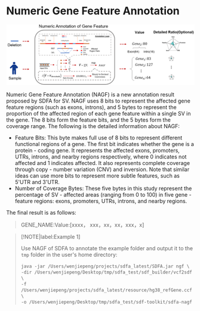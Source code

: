 # Numeric Gene Feature Annotation

![image-20250514075947519](./assets/image-20250514075947519.png)

Numeric Gene Feature Annotation (NAGF) is a new annotation result proposed by SDFA for SV. NAGF uses 8 bits to represent the affected gene feature regions (such as exons, introns), and 5 bytes to represent the proportion of the affected region of each gene feature within a single SV in the gene. The 8 bits form the feature bits, and the 5 bytes form the coverage range. The following is the detailed information about NAGF:

- Feature Bits: This byte makes full use of 8 bits to represent different functional regions of a gene. The first bit indicates whether the gene is a protein - coding gene. It represents the affected exons, promoters, UTRs, introns, and nearby regions respectively, where 0 indicates not affected and 1 indicates affected. It also represents complete coverage through copy - number variation (CNV) and inversion. Note that similar ideas can use more bits to represent more subtle features, such as 5'UTR and 3'UTR.
- Number of Coverage Bytes: These five bytes in this study represent the percentage of SV - affected areas (ranging from 0 to 100) in five gene - feature regions: exons, promoters, UTRs, introns, and nearby regions.

The final result is as follows:

> GENE_NAME:Value:[xxxx， xxx，xx，xx，xxx，x]


>[!NOTE|label:Example 1]
>
>Use NAGF of SDFA to annotate the example folder and output it to the `tmp` folder in the user's home directory:
>
>``` shell
>java -jar /Users/wenjiepeng/projects/sdfa_latest/SDFA.jar ngf \
>-dir /Users/wenjiepeng/Desktop/tmp/sdfa_test/sdf_builder/vcf2sdf \
>-f /Users/wenjiepeng/projects/sdfa_latest/resource/hg38_refGene.ccf \
>-o /Users/wenjiepeng/Desktop/tmp/sdfa_test/sdf-toolkit/sdfa-nagf
>```